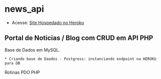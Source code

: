# news_api

- Acesse: [Site Hospedado no Heroku](https://news-php-edson.herokuapp.com/)

## Portal de Noticias / Blog  com CRUD em  API PHP 

Base de Dados em MySQL.

    * Criando base de Daodos - Postgress: instanciando endpoint na HEROKU para DB
Rotinas PDO  PHP
